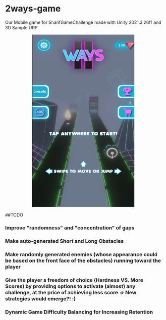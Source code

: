 # 2ways-game
Our Mobile game for SharifGameChallenge made with Unity 2021.3.26f1 and 3D Sample URP
<p align="center">
  <img src="https://github.com/amireza007/2ways-game/blob/main/Game_Environment.png" width="330" height="557">
</p>

##TODO
### Improve "randomness" and "concentration" of gaps
### Make auto-generated Short and Long Obstacles
### Make randomly generated enemies (whose appearance could be based on the front face of the obstacles) running toward the player
### Give the player a freedom of choice (Hardness VS. More Scores) by providing options to activate (almost) any challenge, at the price of achieving less score => New strategies would emerge?! :)
### Dynamic Game Difficulty Balancing for Increasing Retention
